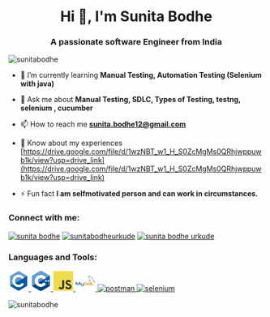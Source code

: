 <h1 align="center">Hi 👋, I'm Sunita Bodhe</h1>
<h3 align="center">A passionate software Engineer from India</h3>

<p align="left"> <img src="https://komarev.com/ghpvc/?username=sunitabodhe&label=Profile%20views&color=0e75b6&style=flat" alt="sunitabodhe" /> </p>

- 🌱 I’m currently learning **Manual Testing, Automation Testing (Selenium with java)**

- 💬 Ask me about **Manual Testing, SDLC, Types of Testing, testng, selenium , cucumber**

- 📫 How to reach me **sunita.bodhe12@gmail.com**

- 📄 Know about my experiences [https://drive.google.com/file/d/1wzNBT_w1_H_S0ZcMgMs0QRhjwppuwb1k/view?usp=drive_link](https://drive.google.com/file/d/1wzNBT_w1_H_S0ZcMgMs0QRhjwppuwb1k/view?usp=drive_link)

- ⚡ Fun fact **I am selfmotivated person and can work in circumstances.**

<h3 align="left">Connect with me:</h3>
<p align="left">
<a href="https://linkedin.com/in/sunita bodhe" target="blank"><img align="center" src="https://raw.githubusercontent.com/rahuldkjain/github-profile-readme-generator/master/src/images/icons/Social/linked-in-alt.svg" alt="sunita bodhe" height="30" width="40" /></a>
<a href="https://fb.com/sunitabodheurkude" target="blank"><img align="center" src="https://raw.githubusercontent.com/rahuldkjain/github-profile-readme-generator/master/src/images/icons/Social/facebook.svg" alt="sunitabodheurkude" height="30" width="40" /></a>
<a href="https://instagram.com/sunita bodhe urkude" target="blank"><img align="center" src="https://raw.githubusercontent.com/rahuldkjain/github-profile-readme-generator/master/src/images/icons/Social/instagram.svg" alt="sunita bodhe urkude" height="30" width="40" /></a>
</p>

<h3 align="left">Languages and Tools:</h3>
<p align="left"> <a href="https://www.cprogramming.com/" target="_blank" rel="noreferrer"> <img src="https://raw.githubusercontent.com/devicons/devicon/master/icons/c/c-original.svg" alt="c" width="40" height="40"/> </a> <a href="https://www.w3schools.com/cpp/" target="_blank" rel="noreferrer"> <img src="https://raw.githubusercontent.com/devicons/devicon/master/icons/cplusplus/cplusplus-original.svg" alt="cplusplus" width="40" height="40"/> </a> <a href="https://developer.mozilla.org/en-US/docs/Web/JavaScript" target="_blank" rel="noreferrer"> <img src="https://raw.githubusercontent.com/devicons/devicon/master/icons/javascript/javascript-original.svg" alt="javascript" width="40" height="40"/> </a> <a href="https://www.mysql.com/" target="_blank" rel="noreferrer"> <img src="https://raw.githubusercontent.com/devicons/devicon/master/icons/mysql/mysql-original-wordmark.svg" alt="mysql" width="40" height="40"/> </a> <a href="https://postman.com" target="_blank" rel="noreferrer"> <img src="https://www.vectorlogo.zone/logos/getpostman/getpostman-icon.svg" alt="postman" width="40" height="40"/> </a> <a href="https://www.selenium.dev" target="_blank" rel="noreferrer"> <img src="https://raw.githubusercontent.com/detain/svg-logos/780f25886640cef088af994181646db2f6b1a3f8/svg/selenium-logo.svg" alt="selenium" width="40" height="40"/> </a> </p>

<p><img align="center" src="https://github-readme-stats.vercel.app/api/top-langs?username=sunitabodhe&show_icons=true&locale=en&layout=compact" alt="sunitabodhe" /></p>
